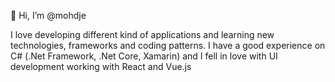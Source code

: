 👋 Hi, I’m @mohdje
 
I love developing different kind of applications and learning new technologies, frameworks and coding patterns. I have a good experience on C# (.Net Framework, .Net Core, Xamarin) and I fell in love with UI development 
working with React and Vue.js

<!---
mohdje/mohdje is a ✨ special ✨ repository because its `README.md` (this file) appears on your GitHub profile.
You can click the Preview link to take a look at your changes.
--->
